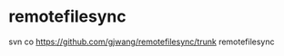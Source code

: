 remotefilesync
==============

svn co https://github.com/gjwang/remotefilesync/trunk remotefilesync

